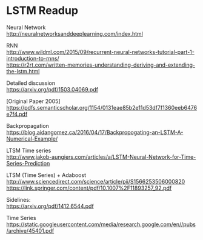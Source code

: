 # LSTM Readup

Neural Network <br />
http://neuralnetworksanddeeplearning.com/index.html

RNN  <br />
http://www.wildml.com/2015/09/recurrent-neural-networks-tutorial-part-1-introduction-to-rnns/ <br/>
https://r2rt.com/written-memories-understanding-deriving-and-extending-the-lstm.html<br/>

Detailed discussion  <br />
https://arxiv.org/pdf/1503.04069.pdf

[Original Paper 2005]  <br />
https://pdfs.semanticscholar.org/1154/0131eae85b2e11d53df7f1360eeb6476e7f4.pdf

Backpropagation  <br />
https://blog.aidangomez.ca/2016/04/17/Backpropogating-an-LSTM-A-Numerical-Example/

LTSM Time series  <br />
http://www.jakob-aungiers.com/articles/a/LSTM-Neural-Network-for-Time-Series-Prediction


LTSM (Time Series) + Adaboost <br />
http://www.sciencedirect.com/science/article/pii/S1566253506000820 </br>
https://link.springer.com/content/pdf/10.1007%2F11893257_92.pdf

Sidelines: </br>
https://arxiv.org/pdf/1412.6544.pdf

Time Series
https://static.googleusercontent.com/media/research.google.com/en//pubs/archive/45401.pdf
